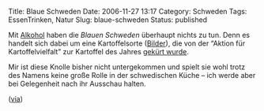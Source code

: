 Title: Blaue Schweden
Date: 2006-11-27 13:17
Category: Schweden
Tags: EssenTrinken, Natur
Slug: blaue-schweden
Status: published

Mit
[Alkohol](http://www.fiket.de/2006/11/27/schweden-europa-und-der-alkohol/)
haben die *Blauen Schweden* überhaupt nichts zu tun. Denn es handelt
sich dabei um eine Kartoffelsorte
([Bilder](http://images.google.de/images?q=blaue%20schweden%20kartoffel)),
die von der “Aktion für Kartoffelvielfalt” zur Kartoffel des Jahres
[gekürt wurde](http://www.slowfood.de/intro/blauer_schwede/).

Mir ist diese Knolle bisher nicht untergekommen und spielt sie wohl
trotz des Namens keine große Rolle in der schwedischen Küche – ich werde
aber bei Gelegenheit nach ihr Ausschau halten.

([via](http://nach-schlag-two.blogspot.com/2006/04/blaue-schweden-kartoffel-des-jahres.html))

